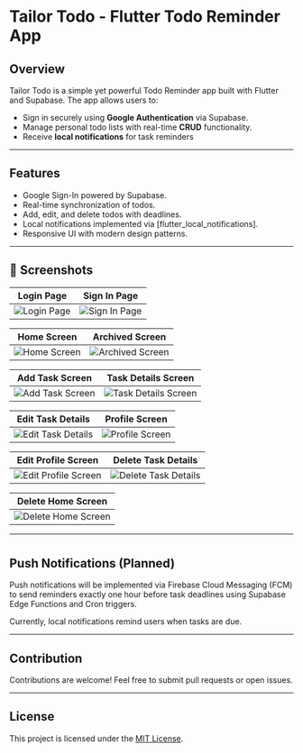 # Tailor Todo - Flutter Todo Reminder App


## Overview

Tailor Todo is a simple yet powerful Todo Reminder app built with Flutter and Supabase. The app allows users to:
- Sign in securely using **Google Authentication** via Supabase.
- Manage personal todo lists with real-time **CRUD** functionality.
- Receive **local notifications** for task reminders
---

## Features

- Google Sign-In powered by Supabase.
- Real-time synchronization of todos.
- Add, edit, and delete todos with deadlines.
- Local notifications implemented via [flutter_local_notifications].
- Responsive UI with modern design patterns.

---

## 📱 Screenshots

| Login Page | Sign In Page |
|------------|--------------|
| ![Login Page](https://github.com/user-attachments/assets/d3905989-bbf3-4bd9-9266-a918ee366210) | ![Sign In Page](https://github.com/user-attachments/assets/a1ea2254-4869-4e4e-bd9e-2e1870482dff) |

| Home Screen | Archived Screen |
|-------------|-----------------|
| ![Home Screen](https://github.com/user-attachments/assets/dfcf8936-dfd9-48ac-8969-47869fe29f03) | ![Archived Screen](https://github.com/user-attachments/assets/d1b4e82a-7024-499f-823e-6f299d6094f7) |

| Add Task Screen | Task Details Screen |
|-----------------|----------------------|
| ![Add Task Screen](https://github.com/user-attachments/assets/8949ddc3-fa3d-4dd6-93cc-f9ba1d4203df) | ![Task Details Screen](https://github.com/user-attachments/assets/66763360-40be-470d-92bb-80c3b887abdb) |

| Edit Task Details | Profile Screen |
|-------------------|----------------|
| ![Edit Task Details](https://github.com/user-attachments/assets/fc7cfe2a-eaa5-47e1-9c92-34bd860dced4) | ![Profile Screen](https://github.com/user-attachments/assets/0b58db22-8f2d-4201-a4e3-e6baad856261) |

| Edit Profile Screen | Delete Task Details |
|---------------------|----------------------|
| ![Edit Profile Screen](https://github.com/user-attachments/assets/09cb5706-4e89-4393-b1b9-5c800b293b4f) | ![Delete Task Details](https://github.com/user-attachments/assets/4c29258d-c0fb-47a5-b079-ef6bdbb4338e) |

| Delete Home Screen |
|---------------------|
| ![Delete Home Screen](https://github.com/user-attachments/assets/68334635-ca02-4802-8b27-fed466faaaac) |


---

#
## Push Notifications (Planned)

Push notifications will be implemented via Firebase Cloud Messaging (FCM) to send reminders exactly one hour before task deadlines using Supabase Edge Functions and Cron triggers.

Currently, local notifications remind users when tasks are due.

---

## Contribution

Contributions are welcome! Feel free to submit pull requests or open issues.

---

## License

This project is licensed under the [MIT License](LICENSE).

